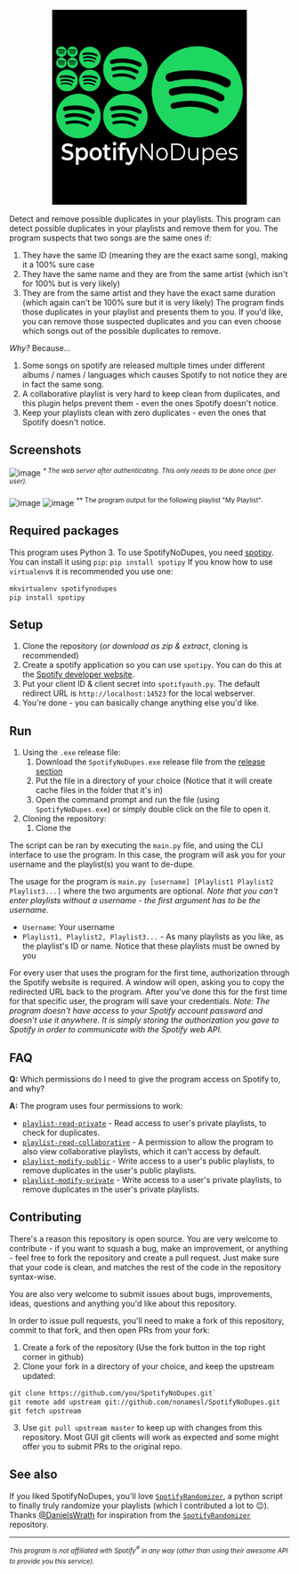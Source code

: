 <!--
  Title: SpotifyNoDupes
  Description: The smart Spotify duplicate remover
  Author: stavlocker
-->
<meta name='keywords' content='spotify, playlist, duplicate'>
<p align="center"><img alt="SpotifyNoDupes - The Spotify duplicate remover" src="SpotifyNoDupes.png" width="350"/></p> <!-- Gross HTML because of GitHub's markdown flavour -->

Detect and remove possible duplicates in your playlists.
This program can detect possible duplicates in your playlists and remove them for you. The program suspects that two songs are the same ones if:
 1. They have the same ID (meaning they are the exact same song), making it a 100% sure case
 2. They have the same name and they are from the same artist (which isn't for 100% but is very likely)
 3. They are from the same artist and they have the exact same duration (which again can't be 100% sure but it is very likely)
The program finds those duplicates in your playlist and presents them to you. If you'd like, you can remove those suspected duplicates and you can even choose which songs out of the possible duplicates to remove.

_Why?_ Because...
 1. Some songs on spotify are released multiple times under different albums / names / languages which causes Spotify to not notice they are in fact the same song.
 2. A collaborative playlist is very hard to keep clean from duplicates, and this plugin helps prevent them - even the ones Spotify doesn't notice.
 3. Keep your playlists clean with zero duplicates - even the ones that Spotify doesn't notice.

## Screenshots
![image](https://user-images.githubusercontent.com/30472563/39255472-4c0c4f20-48b5-11e8-9d36-3adc0bed5f0a.png)
<sup>*\* The web server after authenticating. This only needs to be done once (per user).*</sup>

![image](https://user-images.githubusercontent.com/30472563/39919348-fe84c430-551b-11e8-85b5-0398e4b461e5.png)
![image](https://user-images.githubusercontent.com/30472563/40512222-d1c96b00-5faa-11e8-9aba-78cc123d7104.png)
<sup>*\* The program output for the following playlist "My Playlist".</sup>

## Required packages
This program uses Python 3. To use SpotifyNoDupes, you need [spotipy](https://github.com/plamere/spotipy). You can install it using `pip`: `pip install spotipy`
If you know how to use `virtualenv`s it is recommended you use one:
```
mkvirtualenv spotifynodupes
pip install spotipy
```
## Setup
1. Clone the repository (*or download as zip & extract*, cloning is recommended)
2. Create a spotify application so you can use `spotipy`. You can do this at the [Spotify developer website](https://developer.spotify.com/my-applications/).
3. Put your client ID & client secret into `spotifyauth.py`. The default redirect URL is `http://localhost:14523` for the local webserver.
4. You're done - you can basically change anything else you'd like.

## Run
1. Using the `.exe` release file: 
    1. Download the `SpotifyNoDupes.exe` release file from the [release section](https://github.com/stavlocker/SpotifyNoDupes/releases)
    2. Put the file in a directory of your choice (Notice that it will create cache files in the folder that it's in)
    3. Open the command prompt and run the file (using `SpotifyNoDupes.exe`) or simply double click on the file to open it.
2. Cloning the repository:
    1. Clone the 

The script can be ran by executing the `main.py` file, and using the CLI interface to use the program. In this case, the program will ask you for your username and the playlist(s) you want to de-dupe.

The usage for the program is `main.py [username] [Playlist1 Playlist2 Playlist3...]` where the two arguments are optional. _Note that you can't enter playlists without a username - the first argument has to be the username._
 - `Username`: Your username
 - `Playlist1, Playlist2, Playlist3...` - As many playlists as you like, as the playlist's ID or name. Notice that these playlists must be owned by you
 
For every user that uses the program for the first time, authorization through the Spotify website is required. A window will open, asking you to copy the redirected URL back to the program. After you've done this for the first time for that specific user, the program will save your credentials. _Note: The program doesn't have access to your Spotify account password and doesn't use it anywhere. It is simply storing the authorization you gave to Spotify in order to communicate with the Spotify web API._


## FAQ
**Q:** Which permissions do I need to give the program access on Spotify to, and why?

**A:** The program uses four permissions to work:
* [`playlist-read-private`](https://beta.developer.spotify.com/documentation/general/guides/scopes/#playlist-read-private) - Read access to user's private playlists, to check for duplicates.
* [`playlist-read-collaborative`](https://beta.developer.spotify.com/documentation/general/guides/scopes/#playlist-read-collaborative) - A permission to allow the program to also view collaborative playlists, which it can't access by default.
* [`playlist-modify-public`](https://beta.developer.spotify.com/documentation/general/guides/scopes/#playlist-modify-public) - Write access to a user's public playlists, to remove duplicates in the user's public playlists.
* [`playlist-modify-private`](https://beta.developer.spotify.com/documentation/general/guides/scopes/#playlist-modify-private) - Write access to a user's private playlists, to remove duplicates in the user's private playlists.

## Contributing
There's a reason this repository is open source. You are very welcome to contribute - if you want to squash a bug, make an improvement, or anything - feel free to fork the repository and create a pull request. Just make sure that your code is clean, and matches the rest of the code in the repository syntax-wise.

You are also very welcome to submit issues about bugs, improvements, ideas, questions and anything you'd like about this repository.

In order to issue pull requests, you'll need to make a fork of this repository, commit to that fork, and then open PRs from your fork:
1. Create a fork of the repository (Use the fork button in the top right corner in github)
2. Clone your fork in a directory of your choice, and keep the upstream updated:
```
git clone https://github.com/you/SpotifyNoDupes.git`
git remote add upstream git://github.com/nonamesl/SpotifyNoDupes.git
git fetch upstream
```
3. Use `git pull upstream master` to keep up with changes from this repository. Most GUI git clients will work as expected and some might offer you to submit PRs to the original repo.
## See also
If you liked SpotifyNoDupes, you'll love [`SpotifyRandomizer`](https://github.com/DanielsWrath/SpotifyRandomizer), a python script to finally truly randomize your playlists (which I contributed a lot to :wink:). Thanks [@DanielsWrath](https://github.com/DanielsWrath) for inspiration from the [`SpotifyRandomizer`](https://github.com/DanielsWrath/SpotifyRandomizer) repository.

---
<i><sup>This program is not affiliated with Spotify<sup>®</sup> in any way (other than using their awesome API to provide you this service).</sup></i>
